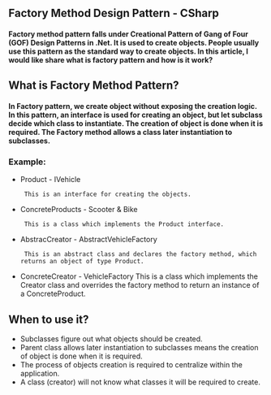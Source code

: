 ## Factory Method Design Pattern - CSharp
#### Factory method pattern falls under Creational Pattern of Gang of Four (GOF) Design Patterns in .Net. It is used to create objects. People usually use this pattern as the standard way to create objects. In this article, I would like share what is factory pattern and how is it work?
## What is Factory Method Pattern?
#### In Factory pattern, we create object without exposing the creation logic. In this pattern, an interface is used for creating an object, but let subclass decide which class to instantiate. The creation of object is done when it is required. The Factory method allows a class later instantiation to subclasses.

### Example:
 - Product - IVehicle
	
		This is an interface for creating the objects.
 
 - ConcreteProducts - Scooter & Bike
	
		This is a class which implements the Product interface.

 - AbstracCreator - AbstractVehicleFactory
	
		This is an abstract class and declares the factory method, which returns an object of type Product.

 - ConcreteCreator - VehicleFactory 
		This is a class which implements the Creator class and overrides the factory method to return an instance of a ConcreteProduct.
	
## When to use it?
 - Subclasses figure out what objects should be created.
 - Parent class allows later instantiation to subclasses means the creation of object is done when it is required.
 - The process of objects creation is required to centralize within the application.
 - A class (creator) will not know what classes it will be required to create.